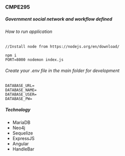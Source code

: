 ### CMPE295

##### Government social network and workflow defined

###### How to run application

```
//Install node from https://nodejs.org/en/download/

npm i
PORT=8000 nodemon index.js

```


###### Create your .env file in the main folder for development

```
DATABASE_URL=
DATABASE_NAME=
DATABASE_USER=
DATABASE_PW=
```

##### Technology

* MariaDB
* Neo4j
* Sequelize
* ExpressJS
* Angular
* HandleBar
